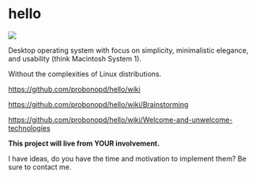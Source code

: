 # hello

![](https://raw.githubusercontent.com/probonopd/hello/master/branding/remix.gif)

Desktop operating system with focus on simplicity, minimalistic elegance, and usability (think Macintosh System 1).

Without the complexities of Linux distributions.

https://github.com/probonopd/hello/wiki

https://github.com/probonopd/hello/wiki/Brainstorming

https://github.com/probonopd/hello/wiki/Welcome-and-unwelcome-technologies

__This project will live from YOUR involvement.__

I have ideas, do you have the time and motivation to implement them? Be sure to contact me.
